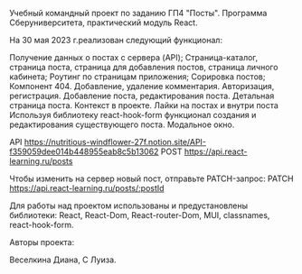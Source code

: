 Учебный командный проект по заданию ГП4 "Посты".
Программа Сберуниверситета, практический модуль React.

На 30 мая 2023 г.реализован следующий функционал:

Получение данных о постах с сервера (API);
Страница-каталог, страница поста, страница для добавления постов, страница личного кабинета;
Роутинг по страницам приложения;
Сорировка постов;
Компонент 404.
Добавление, удаление комментария.
Авторизация, регистрация.
Добавление поста, редактирования поста.
Детальная страница поста.
Контекст в проекте.
Лайки на постах и внутри поста
Используя библиотеку react-hook-form функционал создания и редактирования существующего поста.
Модальное окно. 

API https://nutritious-windflower-27f.notion.site/API-f359059dee014b448955eab8c5b13062 
POST  https://api.react-learning.ru/posts

Чтобы изменить на сервер новый пост, отправьте PATCH-запрос:
PATCH https://api.react-learning.ru/posts/:postId

Для работы над проектом использованы и предустановлены библиотеки:
React, React-Dom, React-router-Dom, MUI, classnames, react-hook-form.

Авторы проекта:

Веселкина Диана,
С Луиза.
